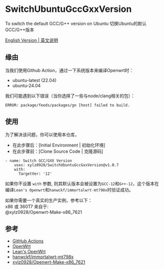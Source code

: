 # SwitchUbuntuGccGxxVersion
To switch the default GCC/G++ version on Ubuntu
切换Ubuntu的默认GCC/G++版本

[English Version | 英文说明](https://github.com/xylz0928/SwitchUbuntuGccGxxVersion/blob/master/README.md)

## 缘由
当我们使用Github Action，通过一下系统版本来编译Openwrt时：  
  
-    ubuntu-latest    (22.04)  
-    ubuntu-24.04
  
我们可能遇到以下错误（当你选择了一些与node/clang相关的包）：  
  
`ERROR: package/feeds/packages/gn [host] failed to build.`  

## 使用
为了解决该问题，你可以使用本仓库，  
-  在此步骤后：[Initial Environment | 初始化环境]  
-  在此步骤前：[Clone Source Code | 克隆源码]  
  
```
- name: Switch GCC/GXX Version
    uses: xylz0928/SwitchUbuntuGccGxxVersion@v1.0.7
    with:
      TargetVer: '12'
```

  如果你不设置 `with` 参数, 则其默认版本会被设置为`GCC-12`和`G++-12`，这个版本在编译`Lean's Openwrt`和`hanwckf/immortalwrt-mt798x`时验证成功。  

  如果你需要一个真实的生产实例，参考以下：  
      x86 或 360T7 来自于:  
          @xylz0928/Openwrt-Make-x86_7621  

## 参考
  - [GitHub Actions](https://github.com/features/actions)
  - [OpenWrt](https://github.com/openwrt/openwrt)
  - [Lean's OpenWrt](https://github.com/coolsnowwolf/lede)
  - [hanwckf/immortalwrt-mt798x](https://github.com/hanwckf/immortalwrt-mt798x)
  - [xylz0928/Openwrt-Make-x86_7621](https://github.com/xylz0928/Openwrt-Make-x86_7621)
